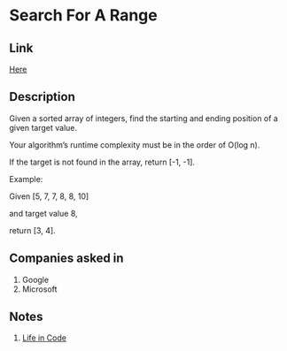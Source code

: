 # Search For A Range

## Link

[Here](https://www.interviewbit.com/problems/search-for-a-range/)

## Description

Given a sorted array of integers, find the starting and ending position of a given target value.

Your algorithm’s runtime complexity must be in the order of O(log n).

If the target is not found in the array, return [-1, -1].

Example:

Given [5, 7, 7, 8, 8, 10]

and target value 8,

return [3, 4].

## Companies asked in

1. Google
1. Microsoft

## Notes

1. [Life in Code](http://www.lifeincode.net/programming/leetcode-search-for-a-range-java/)